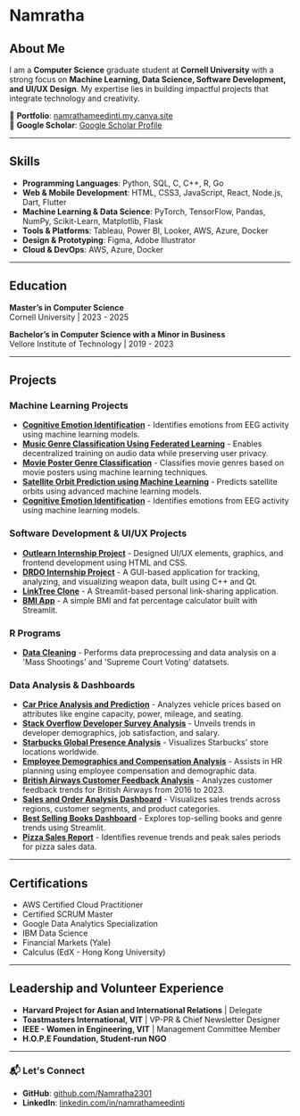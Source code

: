 # Namratha 

## About Me  
I am a **Computer Science** graduate student at **Cornell University** with a strong focus on **Machine Learning, Data Science, Software Development, and UI/UX Design**. My expertise lies in building impactful projects that integrate technology and creativity.  

📂 **Portfolio**: [namrathameedinti.my.canva.site](https://namrathameedinti.my.canva.site)  
📄 **Google Scholar**: [Google Scholar Profile](https://scholar.google.com/citations?user=XGkVFoQAAAAJ&hl=en)  

---

## Skills  

- **Programming Languages**: Python, SQL, C, C++, R, Go
- **Web & Mobile Development**: HTML, CSS3, JavaScript, React, Node.js, Dart, Flutter
- **Machine Learning & Data Science**: PyTorch, TensorFlow, Pandas, NumPy, Scikit-Learn, Matplotlib, Flask  
- **Tools & Platforms**: Tableau, Power BI, Looker, AWS, Azure, Docker  
- **Design & Prototyping**: Figma, Adobe Illustrator  
- **Cloud & DevOps**: AWS, Azure, Docker  

---

## Education  

**Master’s in Computer Science**  
Cornell University | 2023 - 2025  

**Bachelor’s in Computer Science with a Minor in Business**  
Vellore Institute of Technology | 2019 - 2023  

---

## Projects  

### Machine Learning Projects  
- **[Cognitive Emotion Identification](https://github.com/Namratha2301/CognitiveEmotion)** - Identifies emotions from EEG activity using machine learning models.  
- **[Music Genre Classification Using Federated Learning](https://github.com/Namratha2301/music-genre-classification-)** - Enables decentralized training on audio data while preserving user privacy.  
- **[Movie Poster Genre Classification](https://github.com/Namratha2301/Movie-Poster-Genre-Classification)** - Classifies movie genres based on movie posters using machine learning techniques.  
- **[Satellite Orbit Prediction using Machine Learning](https://github.com/Namratha2301/satellite_orbit_prediction)** - Predicts satellite orbits using advanced machine learning models.  
- **[Cognitive Emotion Identification](https://github.com/Namratha2301/CognitiveEmotion)** - Identifies emotions from EEG activity using machine learning models.  
### Software Development & UI/UX Projects   
- **[Outlearn Internship Project](https://github.com/Namratha2301/outlearn-internship)** - Designed UI/UX elements, graphics, and frontend development using HTML and CSS.  
- **[DRDO Internship Project](https://github.com/Namratha2301/drdo-internship)** - A GUI-based application for tracking, analyzing, and visualizing weapon data, built using C++ and Qt.
- **[LinkTree Clone](https://github.com/Namratha2301/linktree-clone)** - A Streamlit-based personal link-sharing application.  
- **[BMI App](https://github.com/Namratha2301/bmi-app)** - A simple BMI and fat percentage calculator built with Streamlit. 

### R Programs  
- **[Data Cleaning](https://github.com/Namratha2301/r_programs)** - Performs data preprocessing and data analysis on a 'Mass Shootings' and 'Supreme Court Voting' datatsets.

### Data Analysis & Dashboards  
- **[Car Price Analysis and Prediction](https://github.com/Namratha2301/CarPrice_AnalysisAndPrediction)** - Analyzes vehicle prices based on attributes like engine capacity, power, mileage, and seating.  
- **[Stack Overflow Developer Survey Analysis](https://github.com/Namratha2301/stackoverflow-analysis)** - Unveils trends in developer demographics, job satisfaction, and salary.  
- **[Starbucks Global Presence Analysis](https://github.com/Namratha2301/starbucks_global_presence)** - Visualizes Starbucks' store locations worldwide.  
- **[Employee Demographics and Compensation Analysis](https://github.com/Namratha2301/employee_demographics_compensation)** - Assists in HR planning using employee compensation and demographic data.  
- **[British Airways Customer Feedback Analysis](https://github.com/Namratha2301/british_airways_analysis)** - Analyzes customer feedback trends for British Airways from 2016 to 2023.  
- **[Sales and Order Analysis Dashboard](https://github.com/Namratha2301/sales-orders-analysis)** - Visualizes sales trends across regions, customer segments, and product categories.  
- **[Best Selling Books Dashboard](https://github.com/Namratha2301/best-selling-books)** - Explores top-selling books and genre trends using Streamlit.  
- **[Pizza Sales Report](https://github.com/Namratha2301/pizza-sales)** - Identifies revenue trends and peak sales periods for pizza sales data.  

---

## Certifications  
- AWS Certified Cloud Practitioner  
- Certified SCRUM Master  
- Google Data Analytics Specialization  
- IBM Data Science  
- Financial Markets (Yale)  
- Calculus (EdX - Hong Kong University)  

---

## Leadership and Volunteer Experience  
- **Harvard Project for Asian and International Relations** | Delegate  
- **Toastmasters International, VIT** | VP-PR & Chief Newsletter Designer  
- **IEEE - Women in Engineering, VIT** | Management Committee Member  
- **H.O.P.E Foundation, Student-run NGO**  

---

### 📬 Let's Connect  
- **GitHub**: [github.com/Namratha2301](https://github.com/Namratha2301)  
- **LinkedIn**: [linkedin.com/in/namrathameedinti](https://linkedin.com/in/namrathameedinti)  

